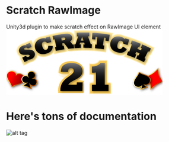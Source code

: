 # Scratch RawImage
Unity3d plugin to make scratch effect on RawImage UI element
![alt tag](https://raw.githubusercontent.com/sergmaksimchuk/scratchrawimage/master/Assets/sprites/logo_scratch.png)
# Here's tons of documentation
![alt tag](http://www.myheraldnews.com/articles/2014812135054-scratch-cards.jpg)
